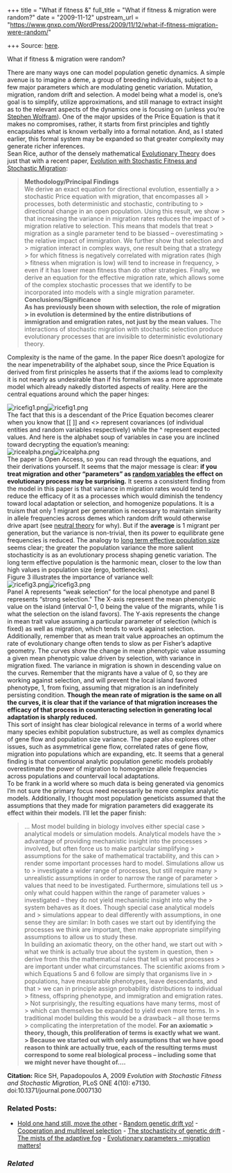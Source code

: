 +++
title = "What if fitness &"
full_title = "What if fitness & migration were random?"
date = "2009-11-12"
upstream_url = "https://www.gnxp.com/WordPress/2009/11/12/what-if-fitness-migration-were-random/"

+++
Source: [here](https://www.gnxp.com/WordPress/2009/11/12/what-if-fitness-migration-were-random/).

What if fitness & migration were random?

There are many ways one can model population genetic dynamics. A simple avenue is to imagine a deme, a group of breeding individuals, subject to a few major parameters which are modulating genetic variation. Mutation, migration, random drift and selection. A model being what a model is, one’s goal is to simplify, utilize approximations, and still manage to extract insight as to the relevant aspects of the dynamics one is focusing on (unless you’re [Stephen Wolfram](https://en.wikipedia.org/wiki/Stephen_Wolfram#A_New_Kind_of_Science)). One of the major upsides of the Price Equation is that it makes no compromises, rather, it starts from first principles and tightly encapsulates what is known verbally into a formal notation. And, as I stated earlier, this formal system may be expanded so that greater complexity may generate richer inferences.  
Sean Rice, author of the densely mathematical [Evolutionary Theory](https://www.amazon.com/exec/obidos/ASIN//0878937021/geneexpressio-20) does just that with a recent paper, [Evolution with Stochastic Fitness and Stochastic Migration](http://www.plosone.org/article/info:doi/10.1371/journal.pone.0007130):

> **Methodology/Principal Findings**  
> We derive an exact equation for directional evolution, essentially a > stochastic Price equation with migration, that encompasses all > processes, both deterministic and stochastic, contributing to > directional change in an open population. Using this result, we show > that increasing the variance in migration rates reduces the impact of > migration relative to selection. This means that models that treat > migration as a single parameter tend to be biassed – overestimating > the relative impact of immigration. We further show that selection and > migration interact in complex ways, one result being that a strategy > for which fitness is negatively correlated with migration rates (high > fitness when migration is low) will tend to increase in frequency, > even if it has lower mean fitness than do other strategies. Finally, we derive an equation for the effective migration rate, which allows some of the complex stochastic processes that we identify to be incorporated into models with a single migration parameter.  
> **Conclusions/Significance**  
> **As has previously been shown with selection, the role of migration > in evolution is determined by the entire distributions of immigration and emigration rates, not just by the mean values.** The interactions of stochastic migration with stochastic selection produce evolutionary processes that are invisible to deterministic evolutionary theory.

Complexity is the name of the game. In the paper Rice doesn’t apologize for the near impenetrability of the alphabet soup, since the Price Equation is derived from first prinicples he asserts that if the axioms lead to complexity it is not nearly as undesirable than if his formalism was a more approximate model which already nakedly distorted aspects of reality. Here are the central equations around which the paper hinges:

  
![ricefig1.png](https://i0.wp.com/blogs.discovermagazine.com/gnxp/files/ricefig1.png?resize=459%2C259)![ricefig1.png](https://i0.wp.com/blogs.discovermagazine.com/gnxp/files/ricefig1.png?resize=459%2C259)  
The fact that this is a descendant of the Price Equation becomes clearer when you know that \[\[ \]\] and \<\> represent covariances (of individual entities and random variables respectively) while the ^ represent expected values. And here is the alphabet soup of variables in case you are inclined toward decrypting the equation’s meaning:  
![ricealpha.png](https://i0.wp.com/blogs.discovermagazine.com/gnxp/files/ricealpha.png?resize=454%2C643)![ricealpha.png](https://i0.wp.com/blogs.discovermagazine.com/gnxp/files/ricealpha.png?resize=454%2C643)  
The paper is Open Access, so you can read through the equations, and their derivations yourself. It seems that the major message is clear: **if you treat migration and other “parameters” as [random variables](https://en.wikipedia.org/wiki/Random_variable) the effect on evolutionary process may be surprising.** It seems a consistent finding from the model in this paper is that variance in migration rates would tend to reduce the efficacy of it as a processes which would diminish the tendency toward local adaptation or selection, and homogenize populations. It is a truism that only 1 migrant per generation is necessary to maintain similarity in allele frequencies across demes which random drift would otherwise drive apart (see [neutral theory](https://en.wikipedia.org/wiki/Neutral_theory_of_molecular_evolution) for why). But if the **average** is 1 migrant per generation, but the variance is non-trivial, then its power to equilibrate gene frequencies is reduced. The analogy to [long term effective population size](https://en.wikipedia.org/wiki/Effective_population_size) seems clear; the greater the population variance the more salient stochasticity is as an evolutionary process shaping genetic variation. The long term effective population is the harmonic mean, closer to the low than high values in population size (ergo, bottlenecks).  
Figure 3 illustrates the importance of variance well:  
![ricefig3.png](https://i0.wp.com/blogs.discovermagazine.com/gnxp/files/ricefig3.png?resize=500%2C628)![ricefig3.png](https://i0.wp.com/blogs.discovermagazine.com/gnxp/files/ricefig3.png?resize=500%2C628)  
Panel A represents “weak selection” for the local phenotype and panel B represents “strong selection.” The X-axis represent the mean phenotypic value on the island (interval 0-1, 0 being the value of the migrants, while 1 is what the selection on the island favors). The Y-axis represents the change in mean trait value assuming a particular parameter of selection (which is fixed) as well as migration, which tends to work against selection. Additionally, remember that as mean trait value approaches an optimum the rate of evolutionary change often tends to slow as per Fisher’s adaptive geometry. The curves show the change in mean phenotypic value assuming a given mean phenotypic value driven by selection, with variance in migration fixed. The variance in migration is shown in descending value on the curves. Remember that the migrants have a value of 0, so they are working against selection, and will prevent the local island favored phenotype, 1, from fixing, assuming that migration is an indefinitely persisting condition. **Though the mean rate of migration is the same on all the curves, it is clear that if the variance of that migration increases the efficacy of that process in counteracting selection in generating local adaptation is sharply reduced.**  
This sort of insight has clear biological relevance in terms of a world where many species exhibit population substructure, as well as complex dynamics of gene flow and population size variance. The paper also explores other issues, such as asymmetrical gene flow, correlated rates of gene flow, migration into populations which are expanding, etc. It seems that a general finding is that conventional analytic population genetic models probably overestimate the power of migration to homogenize allele frequencies across populations and countervail local adaptations.  
To be frank in a world where so much data is being generated via genomics I’m not sure the primary focus need necessarily be more complex analytic models. Additionally, I thought most population geneticists assumed that the assumptions that they made for migration parameters did exaggerate its effect within their models. I’ll let the paper finish:

> … Most model building in biology involves either special case > analytical models or simulation models. Analytical models have the > advantage of providing mechanistic insight into the processes > involved, but often force us to make particular simplifying > assumptions for the sake of mathematical tractability, and this can > render some important processes hard to model. Simulations allow us to > investigate a wider range of processes, but still require many > unrealistic assumptions in order to narrow the range of parameter > values that need to be investigated. Furthermore, simulations tell us > only what could happen within the range of parameter values > investigated – they do not yield mechanistic insight into why the > system behaves as it does. Though special case analytical models and > simulations appear to deal differently with assumptions, in one sense they are similar: In both cases we start out by identifying the processes we think are important, then make appropriate simplifying assumptions to allow us to study these.  
> In building an axiomatic theory, on the other hand, we start out with > what we think is actually true about the system in question, then > derive from this the mathematical rules that tell us what processes > are important under what circumstances. The scientific axioms from > which Equations 5 and 6 follow are simply that organisms live in > populations, have measurable phenotypes, leave descendants, and that > we can in principle assign probability distributions to individual > fitness, offspring phenotype, and immigration and emigration rates. > Not surprisingly, the resulting equations have many terms, most of > which can themselves be expanded to yield even more terms. In > traditional model building this would be a drawback – all those terms > complicating the interpretation of the model. **For an axiomatic > theory, though, this proliferation of terms is exactly what we want. > Because we started out with only assumptions that we have good reason to think are actually true, each of the resulting terms must correspond to some real biological process – including some that we might never have thought of….**

**Citation:** Rice SH, Papadopoulos A, 2009 *Evolution with Stochastic Fitness and Stochastic Migration*, PLoS ONE 4(10): e7130. doi:10.1371/journal.pone.0007130

### Related Posts:

- [Hold one hand still, move the
  other](https://www.gnxp.com/WordPress/2006/03/03/hold-one-hand-still-move-the-other/) - [Random genetic drift
  yo!](https://www.gnxp.com/WordPress/2006/08/04/random-genetic-drift-yo/) - [Cooperation and multilevel
  selection](https://www.gnxp.com/WordPress/2007/04/07/cooperation-and-multilevel-selection/) - [The stochasticity of genetic
  drift](https://www.gnxp.com/WordPress/2006/11/15/the-stochasticity-of-genetic-drift/) - [The mists of the adaptive
  fog](https://www.gnxp.com/WordPress/2008/11/18/the-mists-of-the-adaptive-fog/) - [Evolutionary parameters - migration
  matters!](https://www.gnxp.com/WordPress/2007/07/27/evolutionary-parameters-migration-matters/)

### *Related*

[](https://www.addtoany.com/add_to/facebook?linkurl=https%3A%2F%2Fwww.gnxp.com%2FWordPress%2F2009%2F11%2F12%2Fwhat-if-fitness-migration-were-random%2F&linkname=What%20if%20fitness%20%26%20migration%20were%20random%3F "Facebook")[](https://www.addtoany.com/add_to/twitter?linkurl=https%3A%2F%2Fwww.gnxp.com%2FWordPress%2F2009%2F11%2F12%2Fwhat-if-fitness-migration-were-random%2F&linkname=What%20if%20fitness%20%26%20migration%20were%20random%3F "Twitter")[](https://www.addtoany.com/add_to/email?linkurl=https%3A%2F%2Fwww.gnxp.com%2FWordPress%2F2009%2F11%2F12%2Fwhat-if-fitness-migration-were-random%2F&linkname=What%20if%20fitness%20%26%20migration%20were%20random%3F "Email")[](https://www.addtoany.com/share)
